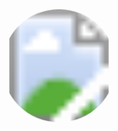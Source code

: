 <svg width="200" height="200" viewBox="0 0 200 200" xmlns="http://www.w3.org/2000/svg">
  <defs>
    <mask id="circle-mask">
      <circle cx="100" cy="100" r="100" fill="#fff"/>
    </mask>
  </defs>
  <image xlink:href="https://avatars.githubusercontent.com/u/161799352?v=4" x="0" y="0" width="200" height="200" mask="url(#circle-mask)"/>
</svg>
